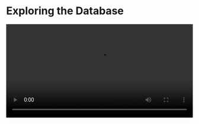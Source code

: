 # Exploring the Database

<video src="${PRIVATE_VIDEO_INTRO_1}" controls="" controlslist="nodownload nofullscreen" style="width: 100%" />

## Step 1: Understanding Database Schema

A database schema defines how data is organized, including tables, columns, data types, relationships, and constraints. The first step in database exploration is schema discovery. 

### 1.1 Listing Tables in the Database

```txt
SHOW TABLES; 
```

### 1.2 Inspecting Table Structure

```txt
DESCRIBE table_name;
```

This reveals:

 ✅ Column names
 ✅ Data types (e.g., VARCHAR, INTEGER, DATE)
 ✅ Constraints (e.g., NOT NULL, PRIMARY KEY, FOREIGN KEY)
 ✅ Default values

## Step 2: Identifying Primary and Foreign Keys

You can check all Foreign Keys using:

```txt
SELECT TABLE_NAME, COLUMN_NAME, REFERENCED_TABLE_NAME, REFERENCED_COLUMN_NAME
FROM INFORMATION_SCHEMA.KEY_COLUMN_USAGE
WHERE TABLE_SCHEMA = 'tpch' AND REFERENCED_TABLE_NAME IS NOT NULL;
```

This helps identify **how tables are linked,** which is crucial for writing JOIN queries.

## Step 3: Exploring Table Contents

**3.1** Checking sample data

```txt
SELECT * FROM table_name LIMIT 10;
```

**3.2** Counting Records in a Table

```txt
SELECT COUNT(*) FROM table_name; 
```

**3.3** Finding Unique Values

```txt
SELECT DISTINCT column_name FROM table_name; 
```

This helps understand **categorical data** like product categories, user roles, or regions.

**3.4** Checking for NULL Values

```txt
SELECT column_name, COUNT(*) FROM table_name WHERE column_name IS NULL;
```

## Step 4: Data Distribution and Statistical Insights

**4.1** Finding Minimum and Maximum Values

```txt
SELECT MIN(column_name), MAX(column_name) FROM table_name;
```

**4.2** Calculating Averages and Medians

```txt
SELECT AVG(column_name) FROM table_name;
```

For a **true median**:

```txt
SELECT column_name FROM table_name ORDER BY column_name LIMIT 1 OFFSET (SELECT COUNT(*)/2 FROM table_name); 
```

**4.3** Detecting Outliers
Outliers can distort analysis. Use standard deviation:

```txt
SELECT column_name, AVG(column_name), STDDEV(column_name) 
FROM table_name;
```

## Step 5: Writing Small Queries to Understand Data

For Example:

```txt
SELECT O_ORDERKEY, O_TOTALPRICE 
FROM ORDERS 
ORDER BY O_TOTALPRICE DESC 
LIMIT 5;
```

Helps understand order values before writing revenue-based NLQs.

or

```txt
SELECT P.P_NAME, SUM(L.L_QUANTITY) AS TotalSold
FROM LINEITEM L
JOIN PART P ON L.L_PARTKEY = P.P_PARTKEY
GROUP BY P.P_NAME
ORDER BY TotalSold DESC
LIMIT 5;
```

Ensures that popular products are identified before writing product sales NLQs.

:::tip
**Why is thorough database exploration important?**

Effective database exploration is fundamental to writing high-quality SQL queries and generating meaningful insights. By systematically examining schema structures, relationships, and data distributions, you can craft precise, efficient business analysis queries.
:::